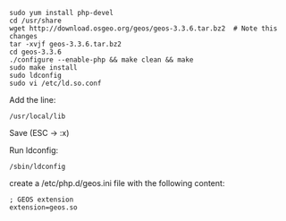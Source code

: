     sudo yum install php-devel
    cd /usr/share
    wget http://download.osgeo.org/geos/geos-3.3.6.tar.bz2  # Note this changes
    tar -xvjf geos-3.3.6.tar.bz2
    cd geos-3.3.6
    ./configure --enable-php && make clean && make
    sudo make install
    sudo ldconfig
    sudo vi /etc/ld.so.conf

Add the line:
    
    /usr/local/lib
    

Save (ESC -> :x) 

Run ldconfig:
    
    /sbin/ldconfig
    

create a /etc/php.d/geos.ini file with the following content:
    
    ; GEOS extension
    extension=geos.so
    
